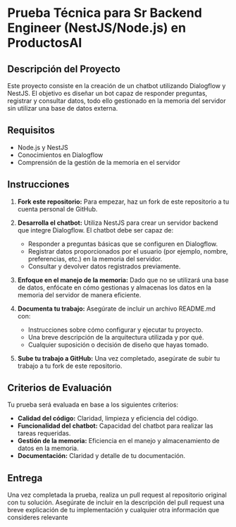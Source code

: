 # Prueba Técnica para Sr Backend Engineer (NestJS/Node.js) en ProductosAI

## Descripción del Proyecto

Este proyecto consiste en la creación de un chatbot utilizando Dialogflow y NestJS. El objetivo es diseñar un bot capaz de responder preguntas, registrar y consultar datos, todo ello gestionado en la memoria del servidor sin utilizar una base de datos externa.

## Requisitos

- Node.js y NestJS
- Conocimientos en Dialogflow
- Comprensión de la gestión de la memoria en el servidor

## Instrucciones

1. **Fork este repositorio:** Para empezar, haz un fork de este repositorio a tu cuenta personal de GitHub.

2. **Desarrolla el chatbot:** Utiliza NestJS para crear un servidor backend que integre Dialogflow. El chatbot debe ser capaz de:
   - Responder a preguntas básicas que se configuren en Dialogflow.
   - Registrar datos proporcionados por el usuario (por ejemplo, nombre, preferencias, etc.) en la memoria del servidor.
   - Consultar y devolver datos registrados previamente.

3. **Enfoque en el manejo de la memoria:** Dado que no se utilizará una base de datos, enfócate en cómo gestionas y almacenas los datos en la memoria del servidor de manera eficiente.

4. **Documenta tu trabajo:** Asegúrate de incluir un archivo README.md con:
   - Instrucciones sobre cómo configurar y ejecutar tu proyecto.
   - Una breve descripción de la arquitectura utilizada y por qué.
   - Cualquier suposición o decisión de diseño que hayas tomado.

5. **Sube tu trabajo a GitHub:** Una vez completado, asegúrate de subir tu trabajo a tu fork de este repositorio.

## Criterios de Evaluación

Tu prueba será evaluada en base a los siguientes criterios:
- **Calidad del código:** Claridad, limpieza y eficiencia del código.
- **Funcionalidad del chatbot:** Capacidad del chatbot para realizar las tareas requeridas.
- **Gestión de la memoria:** Eficiencia en el manejo y almacenamiento de datos en la memoria.
- **Documentación:** Claridad y detalle de tu documentación.

## Entrega

Una vez completada la prueba, realiza un pull request al repositorio original con tu solución. Asegúrate de incluir en la descripción del pull request una breve explicación de tu implementación y cualquier otra información que consideres relevante
